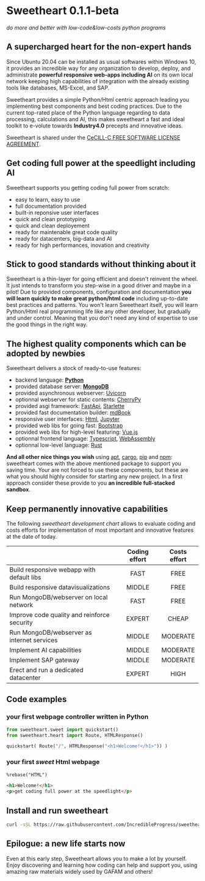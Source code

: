 # Sweetheart **0.1.1-beta**
*do more and better with low-code&low-costs python programs*


## A supercharged heart for the non-expert hands

Since Ubuntu 20.04 can be installed as usual softwares within Windows 10, it provides an incredible way for any organization to develop, deploy, and administrate **powerful responsive web-apps including AI** on its own local network keeping high capabilities of integration with the already existing tools like databases, MS-Excel, and SAP.

Sweetheart provides a simple Python/Html centric approach leading you implementing best components and best coding practices. Due to the current top-rated place of the Python language regarding to data processing, calculations and AI, this makes sweetheart a fast and ideal toolkit to e-volute towards **Industry4.0** precepts and innovative ideas.

Sweetheart is shared under the [CeCILL-C FREE SOFTWARE LICENSE AGREEMENT](https://github.com/IncredibleProgress/sweetheart.py/blob/master/LICENSE).

## Get coding full power at the speedlight including AI

Sweetheart supports you getting coding full power from scratch:

- easy to learn, easy to use
- full documentation provided
- built-in reponsive user interfaces
- quick and clean prototyping
- quick and clean deployement
- ready for maintenable great code quality
- ready for datacenters, big-data and AI
- ready for high performances, inovation and creativity

## Stick to good standards without thinking about it

Sweetheart is a thin-layer for going efficient and doesn't reinvent the wheel. It just intends to transform you step-wise in a good driver and maybe in a pilot! Due to provided components, configuration and documentation **you will learn quickly to make great python/html code** including up-to-date best practices and patterns. You won't learn Sweetheart itself, you will learn Python/Html real programming life like any other developer, but gradually and under control. Meaning that you don't need any kind of expertise to use the good things in the right way.

## The highest quality components which can be adopted by newbies

Sweetheart delivers a stock of ready-to-use features:

- backend language: [**Python**](https://www.python.org/)
- provided database server: [**MongoDB**](https://www.mongodb.com/)
- provided asynchronous webserver: [Uvicorn](https://www.uvicorn.org/)
- optionnal webserver for static contents: [CherryPy](https://cherrypy.org/)
- provided asgi framework: [FastApi](https://fastapi.tiangolo.com/), [Starlette](https://www.starlette.io/)
- provided fast documentation builder: [mdBook](https://rust-lang.github.io/mdBook/index.html)
- responsive user interfaces: [Html](https://www.w3schools.com/), [Jupyter](https://jupyter.org/)
- provided web libs for going fast: [Bootstrap](https://getbootstrap.com/)
- provided web libs for high-level featuring: [Vue.js](https://vuejs.org/)
- optionnal frontend language: [Typescript](https://www.typescriptlang.org/), [WebAssembly](https://www.assemblyscript.org/)
- optionnal low-level language: [Rust](https://www.rust-lang.org/)

**And all other nice things you wish** using [apt](https://en.wikipedia.org/wiki/APT_(software)), [cargo](https://doc.rust-lang.org/cargo/), [pip](https://pip.pypa.io/en/stable/) and [npm](https://docs.npmjs.com/about-npm/): sweetheart comes with the above mentioned package to support you saving time. Your are not forced to use these components, but these are what you should highly consider for starting any new project. In a first approach consider these provide to you **an incredible full-stacked sandbox**.


## Keep permanently innovative capabilities

The following *sweetheart development chart* allows to evaluate coding and costs efforts for implementation of most important and innovative features at the date of today.

|                                              | Coding effort | Costs effort |
| :------------------------------------------- | :-----------: | :----------: |
| Build responsive webapp with default libs    | FAST          | FREE         |
| Build responsive datavisualizations          | MIDDLE        | FREE         |
| Run MongoDB/webserver on local network       | FAST          | FREE         |
| Improve code quality and reinforce security  | EXPERT        | CHEAP        |
| Run MongoDB/webserver as internet services   | MIDDLE        | MODERATE     |
| Implement AI capabilities                    | MIDDLE        | MODERATE     |
| Implement SAP gateway                        | MIDDLE        | MODERATE     |
| Erect and run a dedicated datacenter         | EXPERT        | HIGH         |

## Code examples

### your first webpage controller written in Python

``` python
from sweetheart.sweet import quickstart()
from sweetheart.heart import Route, HTMLResponse()

quickstart( Route("/", HTMLResponse("<h1>Welcome!</h1>")) )
```

### your first *sweet* Html webpage

``` html
%rebase("HTML")

<h1>Welcome!</h1>
<p>get coding full power at the speedlight</p>
```

## Install and run sweetheart

``` bash
curl -sSL https://raw.githubusercontent.com/IncredibleProgress/sweetheart.py/master/get-sweetheart.py | python3 -
```

## Epilogue: a new life starts now

Even at this early step, Sweetheart allows you to make a lot by yourself. Enjoy discovering and learning how coding can help and support you, using amazing raw materials widely used by GAFAM and others!

